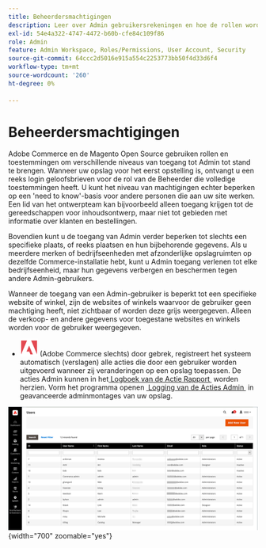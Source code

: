 ```yaml
---
title: Beheerdersmachtigingen
description: Leer over Admin gebruikersrekeningen en hoe de rollen worden gebruikt om toegang tot de functies van het opslagbeheer te verlenen.
exl-id: 54e4a322-4747-4472-b60b-cfe84c109f86
role: Admin
feature: Admin Workspace, Roles/Permissions, User Account, Security
source-git-commit: 64ccc2d5016e915a554c2253773bb50f4d33d6f4
workflow-type: tm+mt
source-wordcount: '260'
ht-degree: 0%

---
```


# Beheerdersmachtigingen

Adobe Commerce en de Magento Open Source gebruiken rollen en toestemmingen om verschillende niveaus van toegang tot Admin tot stand te brengen. Wanneer uw opslag voor het eerst opstelling is, ontvangt u een reeks login geloofsbrieven voor de rol van de Beheerder die volledige toestemmingen heeft. U kunt het niveau van machtigingen echter beperken op een &#39;need to know&#39;-basis voor andere personen die aan uw site werken. Een lid van het ontwerpteam kan bijvoorbeeld alleen toegang krijgen tot de gereedschappen voor inhoudsontwerp, maar niet tot gebieden met informatie over klanten en bestellingen.

Bovendien kunt u de toegang van Admin verder beperken tot slechts een specifieke plaats, of reeks plaatsen en hun bijbehorende gegevens. Als u meerdere merken of bedrijfseenheden met afzonderlijke opslagruimten op dezelfde Commerce-installatie hebt, kunt u Admin toegang verlenen tot elke bedrijfseenheid, maar hun gegevens verbergen en beschermen tegen andere Admin-gebruikers.

Wanneer de toegang van een Admin-gebruiker is beperkt tot een specifieke website of winkel, zijn de websites of winkels waarvoor de gebruiker geen machtiging heeft, niet zichtbaar of worden deze grijs weergegeven. Alleen de verkoop- en andere gegevens voor toegestane websites en winkels worden voor de gebruiker weergegeven.

- ![&#x200B; Adobe Commerce &#x200B;](../assets/adobe-logo.svg) (Adobe Commerce slechts) door gebrek, registreert het systeem automatisch (verslagen) alle acties die door een gebruiker worden uitgevoerd wanneer zij veranderingen op een opslag toepassen. De acties Admin kunnen in het [&#x200B; Logboek van de Actie Rapport &#x200B;](action-log-report.md) worden herzien. Vorm het programma openen [&#x200B; Logging van de Acties Admin &#x200B;](action-log.md) in geavanceerde adminmontages van uw opslag.

![&#x200B; Admin - alle gebruikersrekeningen &#x200B;](./assets/users-all.png){width="700" zoomable="yes"}
